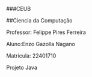 ###CEUB

##Ciencia da Computação

Professor: Felippe Pires Ferreira

Aluno:Enzo Gazolla Nagano

Matricula: 22401710

Projeto Java